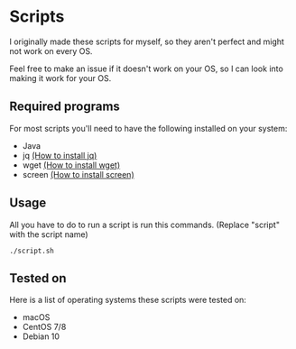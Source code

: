 # Scripts
 
I originally made these scripts for myself, so they aren't perfect and might not work on every OS.

Feel free to make an issue if it doesn't work on your OS, so I can look into making it work for your OS.

## Required programs

For most scripts you'll need to have the following installed on your system:

* Java
* jq [(How to install jq)](https://stedolan.github.io/jq/download/)
* wget [(How to install wget)](https://phoenixnap.com/kb/wget-command-with-examples)
* screen [(How to install screen)](https://phoenixnap.com/kb/how-to-use-linux-screen-with-commands)
 
## Usage

All you have to do to run a script is run this commands. (Replace "script" with the script name)

`./script.sh`

## Tested on

Here is a list of operating systems these scripts were tested on:

* macOS 
* CentOS 7/8
* Debian 10
